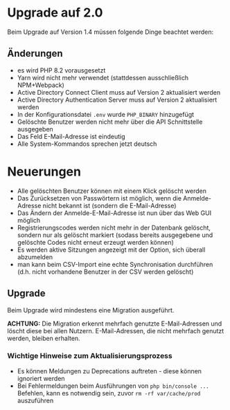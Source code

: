 # Upgrade auf 2.0

Beim Upgrade auf Version 1.4 müssen folgende Dinge beachtet werden:

## Änderungen
* es wird PHP 8.2 vorausgesetzt
* Yarn wird nicht mehr verwendet (stattdessen ausschließlich NPM+Webpack)
* Active Directory Connect Client muss auf Version 2 aktualisiert werden
* Active Directory Authentication Server muss auf Version 2 aktualisiert werden
* In der Konfigurationsdatei `.env` wurde `PHP_BINARY` hinzugefügt
* Gelöschte Benutzer werden nicht mehr über die API Schnittstelle ausgegeben
* Das Feld E-Mail-Adresse ist eindeutig
* Alle System-Kommandos sprechen jetzt deutsch

# Neuerungen
* Alle gelöschten Benutzer können mit einem Klick gelöscht werden
* Das Zurücksetzen von Passwörtern ist möglich, wenn die Anmelde-Adresse nicht bekannt ist (sondern die E-Mail-Adresse)
* Das Ändern der Anmelde-E-Mail-Adresse ist nun über das Web GUI möglich
* Registrierungscodes werden nicht mehr in der Datenbank gelöscht, sondern nur als gelöscht markiert (sodass bereits ausgegebene und gelöschte Codes nicht erneut erzeugt werden können)
* Es werden aktive Sitzungen angezeigt mit der Option, sich überall abzumelden
* man kann beim CSV-Import eine echte Synchronisation durchführen (d.h. nicht vorhandene Benutzer in der CSV werden gelöscht)

## Upgrade

Beim Upgrade wird mindestens eine Migration ausgeführt.

**ACHTUNG:** Die Migration erkennt mehrfach genutzte E-Mail-Adressen und löscht diese
bei allen Nutzern. E-Mail-Adressen, die nicht mehrfach genutzt werden, bleiben erhalten.

### Wichtige Hinweise zum Aktualisierungsprozess

* Es können Meldungen zu Deprecations auftreten - diese können ignoriert werden
* Bei Fehlermeldungen beim Ausführungen von `php bin/console ...` Befehlen, kann es notwendig sein, zuvor `rm -rf var/cache/prod` auszuführen
